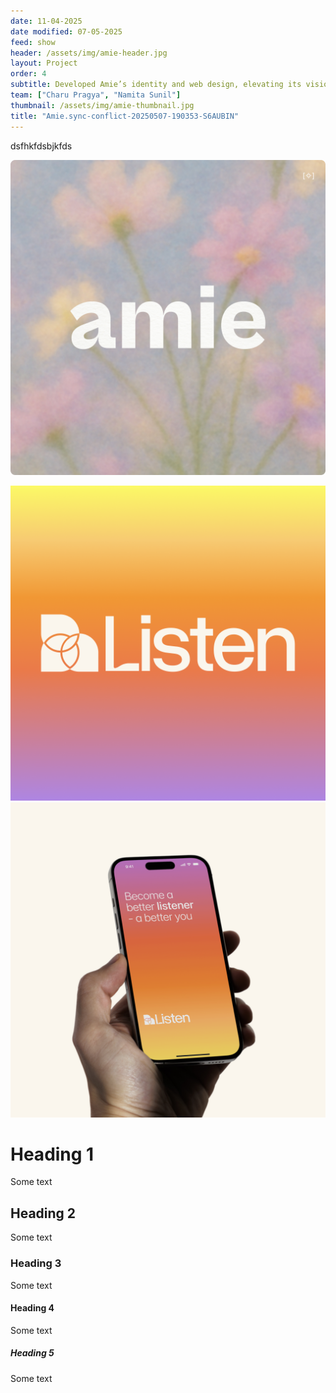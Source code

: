 ```yaml
---
date: 11-04-2025
date modified: 07-05-2025
feed: show
header: /assets/img/amie-header.jpg
layout: Project
order: 4
subtitle: Developed Amie’s identity and web design, elevating its vision of a rotating wardrobe for modern lifestyles.
team: ["Charu Pragya", "Namita Sunil"]
thumbnail: /assets/img/amie-thumbnail.jpg
title: "Amie.sync-conflict-20250507-190353-S6AUBIN"
---
```


dsfhkfdsbjkfds

![Write a description](../assets/img/Amie.jpg)

<div class="img-carousel">
<img src="../assets/img/listen-gradient-logo.png" alt="A sunny beach">
<img src="../assets/img/listen-splash-mockup.png" alt="A sunny beach">
</div>

# Heading 1

Some text

## Heading 2

Some text

### Heading 3

Some text

#### Heading 4

Some text

##### Heading 5

Some text